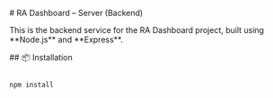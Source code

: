 \# RA Dashboard – Server (Backend)



This is the backend service for the RA Dashboard project, built using \*\*Node.js\*\* and \*\*Express\*\*.



\## 📦 Installation



```bash

npm install



